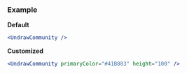 ### Example

**Default**
```jsx
<UndrawCommunity />
```

**Customized**
```jsx
<UndrawCommunity primaryColor="#41B883" height="100" />
```
